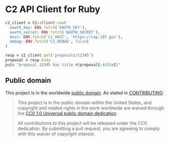 # C2 API Client for Ruby

```ruby
c2_client = C2::Client.new(
  oauth_key: ENV.fetch('OAUTH_KEY'),
  oauth_secret: ENV.fetch('OAUTH_SECRET'),
  host: ENV.fetch('C2_HOST', 'https://cap.18f.gov'),
  debug: ENV.fetch('C2_DEBUG', false)
)

resp = c2_client.get('proposals/12345')
proposal = resp.body
puts "proposal 12345 has title #{proposal[:title]}"
```

## Public domain

This project is in the worldwide [public domain](LICENSE.md). As stated in [CONTRIBUTING](CONTRIBUTING.md):

> This project is in the public domain within the United States, and copyright and related rights in the work worldwide are waived through the [CC0 1.0 Universal public domain dedication](https://creativecommons.org/publicdomain/zero/1.0/).
>
> All contributions to this project will be released under the CC0
> dedication. By submitting a pull request, you are agreeing to comply
> with this waiver of copyright interest.
